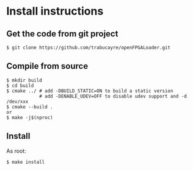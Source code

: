 # Install instructions

## Get the code from git project

```
$ git clone https://github.com/trabucayre/openFPGALoader.git
```

## Compile from source

```
$ mkdir build
$ cd build
$ cmake ../ # add -DBUILD_STATIC=ON to build a static version
            # add -DENABLE_UDEV=OFF to disable udev support and -d /dev/xxx
$ cmake --build .
or
$ make -j$(nproc)
```

## Install

As root:

```
$ make install
```
